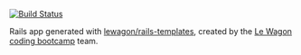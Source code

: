 [![Build Status](https://travis-ci.org/cestbalez/product_hunt_clone.svg?branch=master)](https://travis-ci.org/cestbalez/product_hunt_clone)

Rails app generated with [lewagon/rails-templates](https://github.com/lewagon/rails-templates), created by the [Le Wagon coding bootcamp](https://www.lewagon.com) team.
